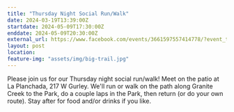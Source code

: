 ```yaml
---
title: "Thursday Night Social Run/Walk"
date: 2024-03-19T13:39:00Z
startdate: 2024-05-09T17:30:00Z
enddate: 2024-05-09T20:30:00Z
external_url: https://www.facebook.com/events/3661597557414778/?event_time_id=3661597660748101
layout: post
location: 
feature-img: "assets/img/big-trail.jpg"
---
```


Please join us for our Thursday night social run/walk! Meet on the patio at La Planchada, 217 W Gurley.  We'll run or walk on the path along Granite Creek to the Park, do a couple laps in the Park, then return (or do your own route).  Stay after for food and/or drinks if you like.<br>
  <br>
  
